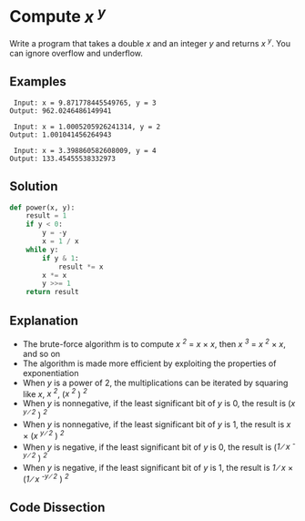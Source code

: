 # Compute _x <sup>y</sup>_
Write a program that takes a double _x_ and an integer _y_ and returns _x <sup>y</sup>_. You can ignore overflow and underflow.  
  
## Examples
```
 Input: x = 9.871778445549765, y = 3
Output: 962.0246486149941

 Input: x = 1.0005205926241314, y = 2
Output: 1.001041456264943

 Input: x = 3.398860582608009, y = 4
Output: 133.45455538332973
```
  
## Solution
```python
def power(x, y):
    result = 1
    if y < 0:
        y = -y
        x = 1 / x
    while y:
        if y & 1:
            result *= x
        x *= x
        y >>= 1
    return result
```
  
## Explanation
* The brute-force algorithm is to compute _x <sup>2</sup>_ = _x_ &times; _x_, then _x <sup>3</sup>_ = _x <sup>2</sup>_ &times; _x_, and so on  
* The algorithm is made more efficient by exploiting the properties of exponentiation  
* When _y_ is a power of 2, the multiplications can be iterated by squaring like _x_, _x <sup>2</sup>_, (_x <sup>2</sup>_ ) _<sup>2</sup>_  
* When _y_ is nonnegative, if the least significant bit of _y_ is 0, the result is (_x <sup>y &#8725; 2</sup>_ ) _<sup>2</sup>_  
* When _y_ is nonnegative, if the least significant bit of _y_ is 1, the result is _x_ &times; (_x <sup>y &#8725; 2</sup>_ ) _<sup>2</sup>_  
* When _y_ is negative, if the least significant bit of _y_ is 0, the result is (_1 &#8725; x <sup>-y &#8725; 2</sup>_ ) _<sup>2</sup>_  
* When _y_ is negative, if the least significant bit of _y_ is 1, the result is _1 &#8725; x_ &times; (_1 &#8725; x <sup>-y &#8725; 2</sup>_ ) _<sup>2</sup>_  
  
## Code Dissection
